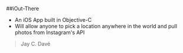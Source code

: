 ##iOut-There
* An iOS App built in Objective-C 
* Will allow anyone to pick a location anywhere in the world and pull photos from Instagram's API

>Jay C. Davé